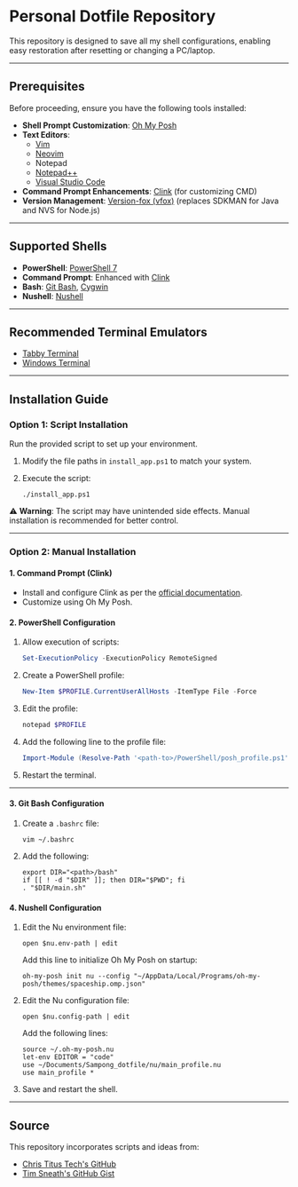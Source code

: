 # Personal Dotfile Repository

This repository is designed to save all my shell configurations, enabling easy restoration after resetting or changing a PC/laptop.

---

## Prerequisites

Before proceeding, ensure you have the following tools installed:

- **Shell Prompt Customization**: [Oh My Posh](https://ohmyposh.dev/)
- **Text Editors**:
   - [Vim](https://www.vim.org/)
   - [Neovim](https://neovim.io/)
   - Notepad
   - [Notepad++](https://notepad-plus-plus.org/)
   - [Visual Studio Code](https://code.visualstudio.com/)
- **Command Prompt Enhancements**: [Clink](https://github.com/chrisant996/clink) (for customizing CMD)
- **Version Management**: [Version-fox (vfox)](https://github.com/version-fox/vfox) (replaces SDKMAN for Java and NVS for Node.js)

---

## Supported Shells

- **PowerShell**: [PowerShell 7](https://learn.microsoft.com/en-us/powershell/scripting/overview?view=powershell-7.4)
- **Command Prompt**: Enhanced with [Clink](https://github.com/chrisant996/clink)
- **Bash**: [Git Bash](https://git-scm.com/), [Cygwin](https://cygwin.com/)
- **Nushell**: [Nushell](https://www.nushell.sh/)

---

## Recommended Terminal Emulators

- [Tabby Terminal](https://tabby.sh/)
- [Windows Terminal](https://github.com/microsoft/terminal)

---

## Installation Guide

### Option 1: Script Installation

Run the provided script to set up your environment.

1. Modify the file paths in `install_app.ps1` to match your system.
2. Execute the script:

    ```shell
    ./install_app.ps1
    ```

⚠ **Warning**: The script may have unintended side effects. Manual installation is recommended for better control.

---

### Option 2: Manual Installation

#### 1. Command Prompt (Clink)

- Install and configure Clink as per the [official documentation](https://ohmyposh.dev/docs/installation/prompt).
- Customize using Oh My Posh.

#### 2. PowerShell Configuration

1. Allow execution of scripts:

   ```powershell
   Set-ExecutionPolicy -ExecutionPolicy RemoteSigned
   ```

2. Create a PowerShell profile:

   ```powershell
   New-Item $PROFILE.CurrentUserAllHosts -ItemType File -Force
   ```

3. Edit the profile:

   ```powershell
   notepad $PROFILE
   ```

4. Add the following line to the profile file:

   ```powershell
   Import-Module (Resolve-Path '<path-to>/PowerShell/posh_profile.ps1')
   ```

5. Restart the terminal.
---
#### 3. Git Bash Configuration

1. Create a `.bashrc` file:
    ```shell
    vim ~/.bashrc
    ```

2. Add the following:
    ```shell
    export DIR="<path>/bash"
    if [[ ! -d "$DIR" ]]; then DIR="$PWD"; fi
    . "$DIR/main.sh"
    ```

#### 4. Nushell Configuration

1. Edit the Nu environment file:

   ```nu
   open $nu.env-path | edit
   ```

   Add this line to initialize Oh My Posh on startup:

   ```nu
   oh-my-posh init nu --config "~/AppData/Local/Programs/oh-my-posh/themes/spaceship.omp.json"
   ```

2. Edit the Nu configuration file:

   ```nu
   open $nu.config-path | edit
   ```

   Add the following lines:

   ```nu
   source ~/.oh-my-posh.nu
   let-env EDITOR = "code"
   use ~/Documents/Sampong_dotfile/nu/main_profile.nu
   use main_profile *
   ```

3. Save and restart the shell.

---

## Source

This repository incorporates scripts and ideas from:

- [Chris Titus Tech's GitHub](https://github.com/ChrisTitusTech/powershell-profile)
- [Tim Sneath's GitHub Gist](https://gist.github.com/timsneath/19867b12eee7fd5af2ba)
